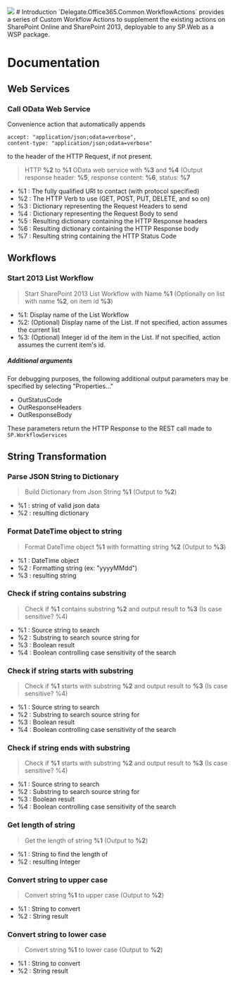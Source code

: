 <image src="https://ci.appveyor.com/api/projects/status/github/delegateas/Delegate.Office365.Common.WorkflowActions?branch=master&svg=true" />
# Introduction
`Delegate.Office365.Common.WorkflowActions` provides a series of Custom Workflow Actions to supplement the existing actions on SharePoint Online and SharePoint 2013, deployable to any SP.Web as a WSP package.

# Documentation

## Web Services

### Call OData Web Service

Convenience action that automatically appends

```
accept: "application/json;odata=verbose",
content-type: "application/json;odata=verbose"
```

to the header of the HTTP Request, if not present.

>HTTP **%2** to **%1** OData web service with **%3** and **%4** (Output response header: **%5**, response content: **%6**, status: **%7**

* %1 : The fully qualified URI to contact (with protocol specified)
* %2 : The HTTP Verb to use (GET, POST, PUT, DELETE, and so on)
* %3 : Dictionary representing the Request Headers to send
* %4 : Dictionary representing the Request Body to send
* %5 : Resulting dictionary containing the HTTP Response headers
* %6 : Resulting dictionary containing the HTTP Response body
* %7 : Resulting string containing the HTTP Status Code

## Workflows

### Start 2013 List Workflow

>Start SharePoint 2013 List Workflow with Name **%1** (Optionally on list with name **%2**, on item id **%3**)

* %1: Display name of the List Workflow 
* %2: (Optional) Display name of the List. If not specified, action assumes the current list
* %3: (Optional) Integer id of the item in the List. If not specified, action assumes the current item's id.

##### Additional arguments
For debugging purposes, the following additional output parameters may be specified by selecting "Properties..." 

* OutStatusCode
* OutResponseHeaders
* OutResponseBody

These parameters return the HTTP Response to the REST call made to `SP.WorkflowServices`

## String Transformation

### Parse JSON String to Dictionary

>Build Dictionary from Json String **%1** (Output to **%2**)

* %1 : string of valid json data
* %2 : resulting dictionary

### Format DateTime object to string

>Format DateTime object **%1** with formatting string **%2** (Output to **%3**)

* %1 : DateTime object
* %2 : Formatting string (ex: "yyyyMMdd")
* %3 : resulting string

### Check if string contains substring

>Check if **%1** contains substring **%2** and output result to **%3** (Is case sensitive? %4)

* %1 : Source string to search
* %2 : Substring to search source string for
* %3 : Boolean result
* %4 : Boolean controlling case sensitivity of the search

### Check if string starts with substring

>Check if **%1** starts with substring **%2** and output result to **%3** (Is case sensitive? %4)

* %1 : Source string to search
* %2 : Substring to search source string for
* %3 : Boolean result
* %4 : Boolean controlling case sensitivity of the search

### Check if string ends with substring

>Check if **%1** starts with substring **%2** and output result to **%3** (Is case sensitive? %4)

* %1 : Source string to search
* %2 : Substring to search source string for
* %3 : Boolean result
* %4 : Boolean controlling case sensitivity of the search

### Get length of string

> Get the length of string **%1** (Output to **%2**)

* %1 : String to find the length of
* %2 : resulting Integer

### Convert string to upper case

> Convert string **%1** to upper case (Output to **%2**)

* %1 : String to convert
* %2 : String result

### Convert string to lower case

> Convert string **%1** to lower case (Output to **%2**)

* %1 : String to convert
* %2 : String result
